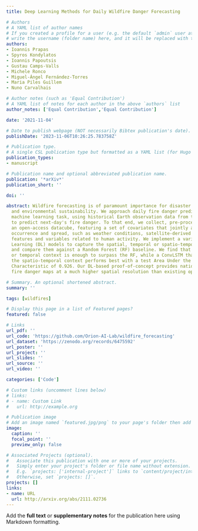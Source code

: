 ```yaml
---
title: Deep Learning Methods for Daily Wildfire Danger Forecasting

# Authors
# A YAML list of author names
# If you created a profile for a user (e.g. the default `admin` user at `content/authors/admin/`), 
# write the username (folder name) here, and it will be replaced with their full name and linked to their profile.
authors:
- Ioannis Prapas
- Spyros Kondylatos
- Ioannis Papoutsis
- Gustau Camps-Valls
- Michele Ronco
- Miguel-Ángel Fernández-Torres
- Maria Piles Guillem
- Nuno Carvalhais

# Author notes (such as 'Equal Contribution')
# A YAML list of notes for each author in the above `authors` list
author_notes: ['Equal Contribution','Equal Contribution']

date: '2021-11-04'

# Date to publish webpage (NOT necessarily Bibtex publication's date).
publishDate: '2023-11-06T10:26:25.783758Z'

# Publication type.
# A single CSL publication type but formatted as a YAML list (for Hugo requirements).
publication_types:
- manuscript

# Publication name and optional abbreviated publication name.
publication: '*arXiv*'
publication_short: ''

doi: ''

abstract: Wildfire forecasting is of paramount importance for disaster risk reduction
  and environmental sustainability. We approach daily fire danger prediction as a
  machine learning task, using historical Earth observation data from the last decade
  to predict next-day's fire danger. To that end, we collect, pre-process and harmonize
  an open-access datacube, featuring a set of covariates that jointly affect the fire
  occurrence and spread, such as weather conditions, satellite-derived products, topography
  features and variables related to human activity. We implement a variety of Deep
  Learning (DL) models to capture the spatial, temporal or spatio-temporal context
  and compare them against a Random Forest (RF) baseline. We find that either spatial
  or temporal context is enough to surpass the RF, while a ConvLSTM that exploits
  the spatio-temporal context performs best with a test Area Under the Receiver Operating
  Characteristic of 0.926. Our DL-based proof-of-concept provides national-scale daily
  fire danger maps at a much higher spatial resolution than existing operational solutions.

# Summary. An optional shortened abstract.
summary: ''

tags: [wildfires]

# Display this page in a list of Featured pages?
featured: false

# Links
url_pdf: ''
url_code: 'https://github.com/Orion-AI-Lab/wildfire_forecasting'
url_dataset: 'https://zenodo.org/records/6475592'
url_poster: ''
url_project: ''
url_slides: ''
url_source: ''
url_video: ''

categories: ['Code']

# Custom links (uncomment lines below)
# links:
# - name: Custom Link
#   url: http://example.org

# Publication image
# Add an image named `featured.jpg/png` to your page's folder then add a caption below.
image:
  caption: ''
  focal_point: ''
  preview_only: false

# Associated Projects (optional).
#   Associate this publication with one or more of your projects.
#   Simply enter your project's folder or file name without extension.
#   E.g. `projects: ['internal-project']` links to `content/project/internal-project/index.md`.
#   Otherwise, set `projects: []`.
projects: []
links:
- name: URL
  url: http://arxiv.org/abs/2111.02736
---
```


Add the **full text** or **supplementary notes** for the publication here using Markdown formatting.
